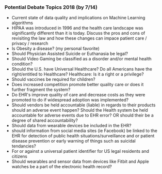 ### Potential Debate Topics 2018 (by 7/14)
* Current state of data quality and implications on Machine Learning algorithms
* HIPAA was introduced in 1996 and the health care landscape was significantly different than it is today.  Discuss the pros and cons of revisiting the law and how these changes can impace patient care / privacy / research
* Is Obesity a disease? (my personal favorite)
* Should Physician Assisted Suicide or Euthanasia be legal?
* Should Video Gaming be classified as a disorder and/or mental health condition? 
* Should the U.S. have Universal Healthcare? Do all Americans have the right/entitled to Healthcare? Healthcare: Is it a right or a privilege?
* Should vaccines be required for children?
* Does increased competition promote better quality care or does it further fragment the system?
* Do EHR's improve quality of care and decrease costs as they were promoted to do if widespread adoption was implemented?
* Should vendors be held accountable (liable) in regards to their products should an adverse event happen? Should the Health system be held accountable for adverse events due to EHR error? OR should their be a degree of shared accountability? 
* Should data from wearable devices be included in the EHR?
* should information from social media sites (ie Facebook) be linked to the EHR for detection of public health situations/surveillance and or patient disease prevention or early warning of things such as suicidal tendancies?
* For or against a universal patient identifier for US legal residents and citizens
* Should wearables and sensor data from devices like Fitbit and Apple watches be a part of the electronic health record? 

